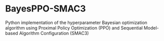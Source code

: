 # BayesPPO-SMAC3
Python implementation of the hyperparameter Bayesian optimization algorithm using Proximal Policy Optimization (PPO) and Sequential Model-based Algorithm Configuration (SMAC3)
